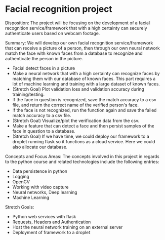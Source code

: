 # Facial recognition project

Disposition:
The project will be focusing on the development of a facial recognition service/framework that with a high certainty can securely authenticate users based on webcam footage. 

Summary:
We will develop our own facial recognition service/framework that can receive a picture of a person, then through our own neural network match the face with known faces from a database to recognize and authenticate the person in the picture.
- Facial detect faces in a picture
- Make a neural network that with a high certainty can recognize faces by matching them with our database of known faces. This part requires a lot of machine learning and training with a large dataset of known faces.
- (Stretch Goal) Plot validation loss and validation accuracy during training/testing.
- If the face in question is recognized, save the match accuracy to a csv file, and return the correct name of the verified person's face.
- If the face is not recognized, run the function again and save the failed match accuracy to a csv file.
- (Stretch Goal) Visualize/plot the verification data from the csv.
- Make a feature that can detect a face and then persist samples of the face in question to a database.
- (Stretch Goal) If we have time, we could deploy our framework to a droplet running flask so it functions as a cloud service. Here we could also allocate our database.

Concepts and Focus Areas:
The concepts involved in this project in regards to the python course and related technologies include the following entries:
- Data persistence in python
- Logging
- OpenCV
- Working with video capture
- Neural networks, Deep learning
- Machine Learning

Stretch Goals:
- Python web services with flask
- Requests, Headers and Authentication
- Host the neural network training on an external server
- Deployment of framework to a droplet
